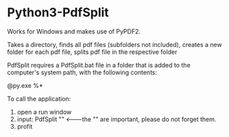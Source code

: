 # Python3-PdfSplit
Works for Windows and makes use of PyPDF2.

Takes a directory, finds all pdf files (subfolders not included), creates a new folder for each pdf file, splits pdf file in the respective folder

PdfSplit requires a PdfSplit.bat file in a folder that is added to the computer's system path, with the following contents:

@py.exe <path of PdfSplit.py> %*
  
  
To call the application:
1. open a run window
2. input: PdfSplit "<path where you want to unleash PdfSplit>" <---the "" are important, please do not forget them.
3. profit
